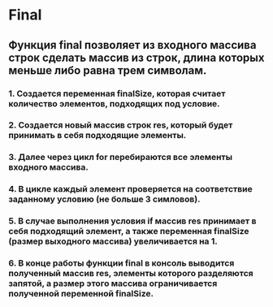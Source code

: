 # Final
## Функция final позволяет из входного массива строк сделать массив из строк, длина которых меньше либо равна трем символам.
### 1. Создается переменная finalSize, которая считает количество элементов, подходящих под условие.
### 2. Создается новый массив строк res, который будет принимать в себя подходящие элементы.
### 3. Далее через цикл for перебираются все элементы входного массива.
### 4. В цикле каждый элемент проверяется на соответствие заданному условию (не больше 3 симловов).
### 5. В случае выполнения условия if массив res принимает в себя подходящий элемент, а также переменная finalSize (размер выходного массива) увеличивается на 1.
### 6. В конце работы функции final в консоль выводится полученный массив res, элементы которого разделяются запятой, а размер этого массива ограничивается полученной переменной finalSize.